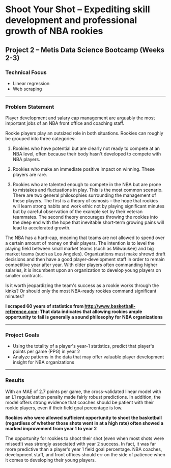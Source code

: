 # Shoot Your Shot – Expediting skill development and professional growth of NBA rookies 

## Project 2 – Metis Data Science Bootcamp (Weeks 2-3)

### Technical Focus
- Linear regression
- Web scraping

---

### Problem Statement 
Player development and salary cap management are arguably the most important jobs of an NBA front office and coaching staff.   

Rookie players play an outsized role in both situations. Rookies can roughly be grouped into three categories:
1) Rookies who have potential but are clearly not ready to compete at an NBA level, often because their body hasn't developed to compete with NBA players.  

2) Rookies who make an immediate positive impact on winning.  These players are rare. 

3) Rookies who are talented enough to compete in the NBA but are prone to mistakes and fluctuations in play.  This is the most common scenario.  There are two general philosophies surrounding the management of these players. The first is a theory of osmosis – the hope that rookies will learn strong habits and work ethic not by playing significant minutes but by careful observation of the example set by their veteran teammates. The second theory encourages throwing the rookies into the deep end with the hope that inevitable short-term growing pains will lead to accelerated growth. 

The NBA has a hard-cap, meaning that teams are not allowed to spend over a certain amount of money on their players.  The intention is to level the playing field between small market teams (such as Milwaukee) and big market teams (such as Los Angeles).  Organizations must make shrewd draft decisions and then have a good player-development staff in order to remain competitive year after year.  With older players often commanding higher salaries, it is incumbent upon an organization to develop young players on smaller contracts.  

Is it worth jeopardizing the team's success as a rookie works through the kinks? Or should only the most NBA-ready rookies command significant minutes? 

**I scraped 60 years of statistics from http://www.basketball-reference.com: That data indicates that allowing rookies ample opportunity to fail is generally a sound philosophy for NBA organizations**

---

### Project Goals

- Using the totality of a player's year-1 statistics, predict that player's points per game (PPG) in year 2
- Analyze patterns in the data that may offer valuable player development insight for NBA organizations

---
### Results

With an MAE of 2.7 points per game, the cross-validated linear model with an L1 regularization penalty made fairly robust predictions. In addition, the model offers strong evidence that coaches should be patient with their rookie players, even if their field goal percentage is low. 

**Rookies who were allowed sufficient opportunity to shoot the basketball (regardless of whether those shots went in at a high rate) often showed a marked improvement from year 1 to year 2**

The opportunity for rookies to shoot their shot (even when most shots were missed!) was strongly associated with year 2 success.  In fact, it was far more predictive than a player's year 1 field goal percentage. NBA coaches, development staff, and front offices should err on the side of patience when it comes to developing their young players. 

